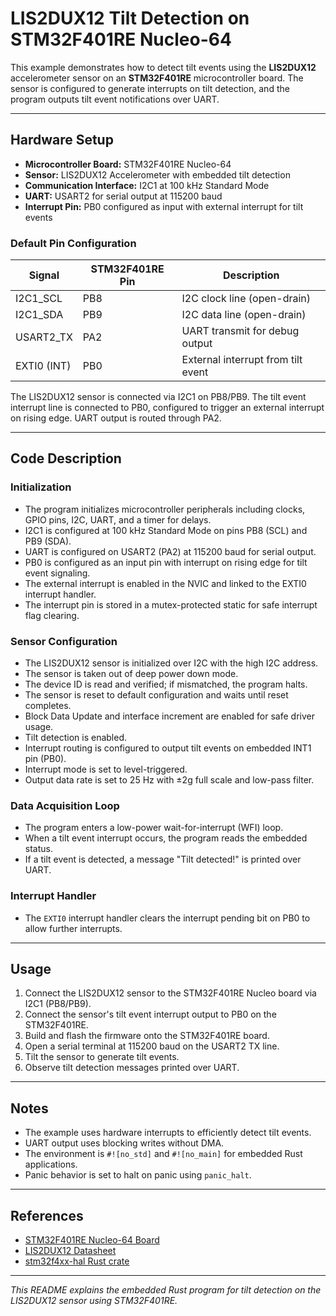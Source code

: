 # LIS2DUX12 Tilt Detection on STM32F401RE Nucleo-64

This example demonstrates how to detect tilt events using the **LIS2DUX12** accelerometer sensor on an **STM32F401RE** microcontroller board. The sensor is configured to generate interrupts on tilt detection, and the program outputs tilt event notifications over UART.

---

## Hardware Setup

- **Microcontroller Board:** STM32F401RE Nucleo-64
- **Sensor:** LIS2DUX12 Accelerometer with embedded tilt detection
- **Communication Interface:** I2C1 at 100 kHz Standard Mode
- **UART:** USART2 for serial output at 115200 baud
- **Interrupt Pin:** PB0 configured as input with external interrupt for tilt events

### Default Pin Configuration

| Signal       | STM32F401RE Pin | Description                      |
|--------------|-----------------|---------------------------------|
| I2C1_SCL     | PB8             | I2C clock line (open-drain)     |
| I2C1_SDA     | PB9             | I2C data line (open-drain)      |
| USART2_TX    | PA2             | UART transmit for debug output  |
| EXTI0 (INT)  | PB0             | External interrupt from tilt event |

The LIS2DUX12 sensor is connected via I2C1 on PB8/PB9. The tilt event interrupt line is connected to PB0, configured to trigger an external interrupt on rising edge. UART output is routed through PA2.

---

## Code Description

### Initialization

- The program initializes microcontroller peripherals including clocks, GPIO pins, I2C, UART, and a timer for delays.
- I2C1 is configured at 100 kHz Standard Mode on pins PB8 (SCL) and PB9 (SDA).
- UART is configured on USART2 (PA2) at 115200 baud for serial output.
- PB0 is configured as an input pin with interrupt on rising edge for tilt event signaling.
- The external interrupt is enabled in the NVIC and linked to the EXTI0 interrupt handler.
- The interrupt pin is stored in a mutex-protected static for safe interrupt flag clearing.

### Sensor Configuration

- The LIS2DUX12 sensor is initialized over I2C with the high I2C address.
- The sensor is taken out of deep power down mode.
- The device ID is read and verified; if mismatched, the program halts.
- The sensor is reset to default configuration and waits until reset completes.
- Block Data Update and interface increment are enabled for safe driver usage.
- Tilt detection is enabled.
- Interrupt routing is configured to output tilt events on embedded INT1 pin (PB0).
- Interrupt mode is set to level-triggered.
- Output data rate is set to 25 Hz with ±2g full scale and low-pass filter.

### Data Acquisition Loop

- The program enters a low-power wait-for-interrupt (WFI) loop.
- When a tilt event interrupt occurs, the program reads the embedded status.
- If a tilt event is detected, a message "Tilt detected!" is printed over UART.

### Interrupt Handler

- The `EXTI0` interrupt handler clears the interrupt pending bit on PB0 to allow further interrupts.

---

## Usage

1. Connect the LIS2DUX12 sensor to the STM32F401RE Nucleo board via I2C1 (PB8/PB9).
2. Connect the sensor's tilt event interrupt output to PB0 on the STM32F401RE.
3. Build and flash the firmware onto the STM32F401RE board.
4. Open a serial terminal at 115200 baud on the USART2 TX line.
5. Tilt the sensor to generate tilt events.
6. Observe tilt detection messages printed over UART.

---

## Notes

- The example uses hardware interrupts to efficiently detect tilt events.
- UART output uses blocking writes without DMA.
- The environment is `#![no_std]` and `#![no_main]` for embedded Rust applications.
- Panic behavior is set to halt on panic using `panic_halt`.

---

## References

- [STM32F401RE Nucleo-64 Board](https://www.st.com/en/evaluation-tools/nucleo-f401re.html)
- [LIS2DUX12 Datasheet](https://www.st.com/resource/en/datasheet/lis2dux12.pdf)
- [stm32f4xx-hal Rust crate](https://docs.rs/stm32f4xx-hal)

---

*This README explains the embedded Rust program for tilt detection on the LIS2DUX12 sensor using STM32F401RE.*
